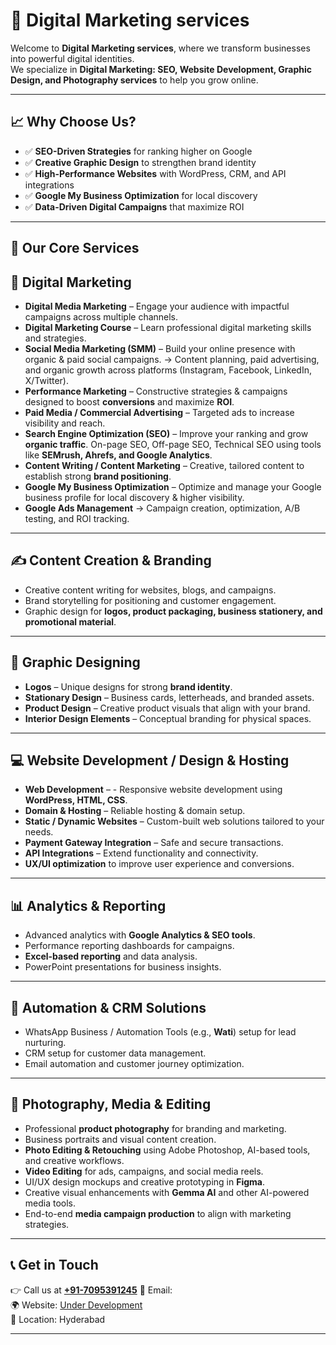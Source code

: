 
# 🌟 Digital Marketing services

Welcome to **Digital Marketing services**, where we transform businesses into powerful digital identities.  
We specialize in **Digital Marketing: SEO, Website Development, Graphic Design, and Photography services** to help you grow online.

---


## 📈 Why Choose Us?
- ✅ **SEO-Driven Strategies** for ranking higher on Google  
- ✅ **Creative Graphic Design** to strengthen brand identity  
- ✅ **High-Performance Websites** with WordPress, CRM, and API integrations  
- ✅ **Google My Business Optimization** for local discovery  
- ✅ **Data-Driven Digital Campaigns** that maximize ROI  

---

## 🔑 Our Core Services
## 🚀 Digital Marketing
- **Digital Media Marketing** – Engage your audience with impactful campaigns across multiple channels.  
- **Digital Marketing Course** – Learn professional digital marketing skills and strategies.  
- **Social Media Marketing (SMM)** – Build your online presence with organic & paid social campaigns. -> Content planning, paid advertising, and organic growth across platforms (Instagram, Facebook, LinkedIn, X/Twitter).  
- **Performance Marketing** – Constructive strategies & campaigns designed to boost **conversions** and maximize **ROI**.  
- **Paid Media / Commercial Advertising** – Targeted ads to increase visibility and reach.  
- **Search Engine Optimization (SEO)** – Improve your ranking and grow **organic traffic**. On-page SEO, Off-page SEO, Technical SEO using tools like **SEMrush, Ahrefs, and Google Analytics**. 
- **Content Writing / Content Marketing** – Creative, tailored content to establish strong **brand positioning**.  
- **Google My Business Optimization** – Optimize and manage your Google business profile for local discovery & higher visibility.
- **Google Ads Management** → Campaign creation, optimization, A/B testing, and ROI tracking.  


---
## ✍️ Content Creation & Branding
- Creative content writing for websites, blogs, and campaigns.  
- Brand storytelling for positioning and customer engagement.  
- Graphic design for **logos, product packaging, business stationery, and promotional material**.  
---

## 🎨 Graphic Designing
- **Logos** – Unique designs for strong **brand identity**.  
- **Stationary Design** – Business cards, letterheads, and branded assets.  
- **Product Design** – Creative product visuals that align with your brand.  
- **Interior Design Elements** – Conceptual branding for physical spaces.  

---

## 💻 Website Development / Design & Hosting
- **Web Development** – - Responsive website development using **WordPress, HTML, CSS**.   
- **Domain & Hosting** – Reliable hosting & domain setup.  
- **Static / Dynamic Websites** – Custom-built web solutions tailored to your needs.  
- **Payment Gateway Integration** – Safe and secure transactions.  
- **API Integrations** – Extend functionality and connectivity.
- **UX/UI optimization**  to improve user experience and conversions.  

---
## 📊 Analytics & Reporting
- Advanced analytics with **Google Analytics & SEO tools**.  
- Performance reporting dashboards for campaigns.  
- **Excel-based reporting** and data analysis.  
- PowerPoint presentations for business insights.  

---

## 📲 Automation & CRM Solutions
- WhatsApp Business / Automation Tools (e.g., **Wati**) setup for lead nurturing.  
- CRM setup for customer data management.  
- Email automation and customer journey optimization.  


---

## 📸 Photography, Media & Editing
- Professional **product photography** for branding and marketing.  
- Business portraits and visual content creation.  
- **Photo Editing & Retouching** using Adobe Photoshop, AI-based tools, and creative workflows.  
- **Video Editing** for ads, campaigns, and social media reels.  
- UI/UX design mockups and creative prototyping in **Figma**.  
- Creative visual enhancements with **Gemma AI** and other AI-powered media tools.  
- End-to-end **media campaign production** to align with marketing strategies.  

---

## 📞 Get in Touch
👉 Call us at **[+91-7095391245](917095391245)**
📧 Email: [](#)  
🌍 Website: [Under Development](#)  
📍 Location: Hyderabad 

---
